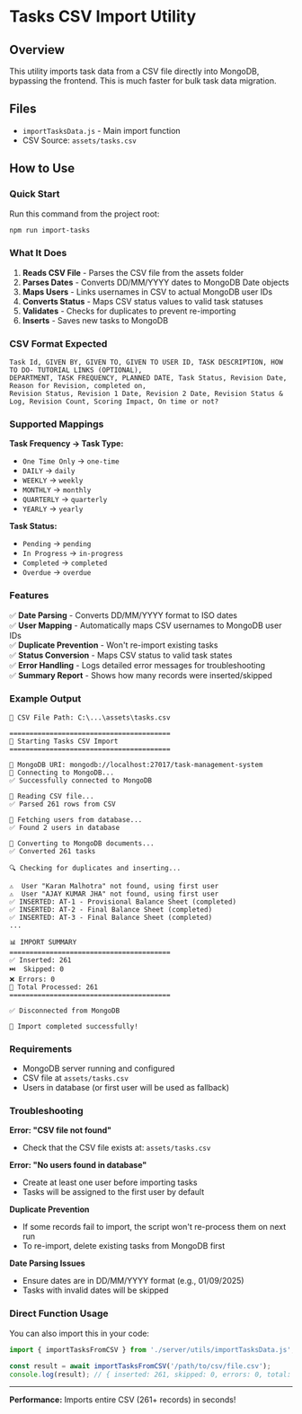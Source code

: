 # Tasks CSV Import Utility

## Overview
This utility imports task data from a CSV file directly into MongoDB, bypassing the frontend. This is much faster for bulk task data migration.

## Files
- `importTasksData.js` - Main import function
- CSV Source: `assets/tasks.csv`

## How to Use

### Quick Start
Run this command from the project root:

```bash
npm run import-tasks
```

### What It Does
1. **Reads CSV File** - Parses the CSV file from the assets folder
2. **Parses Dates** - Converts DD/MM/YYYY dates to MongoDB Date objects
3. **Maps Users** - Links usernames in CSV to actual MongoDB user IDs
4. **Converts Status** - Maps CSV status values to valid task statuses
5. **Validates** - Checks for duplicates to prevent re-importing
6. **Inserts** - Saves new tasks to MongoDB

### CSV Format Expected
```
Task Id, GIVEN BY, GIVEN TO, GIVEN TO USER ID, TASK DESCRIPTION, HOW TO DO- TUTORIAL LINKS (OPTIONAL),
DEPARTMENT, TASK FREQUENCY, PLANNED DATE, Task Status, Revision Date, Reason for Revision, completed on,
Revision Status, Revision 1 Date, Revision 2 Date, Revision Status & Log, Revision Count, Scoring Impact, On time or not?
```

### Supported Mappings

**Task Frequency → Task Type:**
- `One Time Only` → `one-time`
- `DAILY` → `daily`
- `WEEKLY` → `weekly`
- `MONTHLY` → `monthly`
- `QUARTERLY` → `quarterly`
- `YEARLY` → `yearly`

**Task Status:**
- `Pending` → `pending`
- `In Progress` → `in-progress`
- `Completed` → `completed`
- `Overdue` → `overdue`

### Features
✅ **Date Parsing** - Converts DD/MM/YYYY format to ISO dates  
✅ **User Mapping** - Automatically maps CSV usernames to MongoDB user IDs  
✅ **Duplicate Prevention** - Won't re-import existing tasks  
✅ **Status Conversion** - Maps CSV status to valid task states  
✅ **Error Handling** - Logs detailed error messages for troubleshooting  
✅ **Summary Report** - Shows how many records were inserted/skipped  

### Example Output
```
📁 CSV File Path: C:\...\assets\tasks.csv

========================================
🚀 Starting Tasks CSV Import
========================================

📍 MongoDB URI: mongodb://localhost:27017/task-management-system
🔄 Connecting to MongoDB...
✅ Successfully connected to MongoDB

📖 Reading CSV file...
✅ Parsed 261 rows from CSV

👥 Fetching users from database...
✅ Found 2 users in database

📝 Converting to MongoDB documents...
✅ Converted 261 tasks

🔍 Checking for duplicates and inserting...

⚠️  User "Karan Malhotra" not found, using first user
⚠️  User "AJAY KUMAR JHA" not found, using first user
✅ INSERTED: AT-1 - Provisional Balance Sheet (completed)
✅ INSERTED: AT-2 - Final Balance Sheet (completed)
✅ INSERTED: AT-3 - Final Balance Sheet (completed)
...

📊 IMPORT SUMMARY
========================================
✅ Inserted: 261
⏭️  Skipped: 0
❌ Errors: 0
📁 Total Processed: 261
========================================

✅ Disconnected from MongoDB

🎉 Import completed successfully!
```

### Requirements
- MongoDB server running and configured
- CSV file at `assets/tasks.csv`
- Users in database (or first user will be used as fallback)

### Troubleshooting

**Error: "CSV file not found"**
- Check that the CSV file exists at: `assets/tasks.csv`

**Error: "No users found in database"**
- Create at least one user before importing tasks
- Tasks will be assigned to the first user by default

**Duplicate Prevention**
- If some records fail to import, the script won't re-process them on next run
- To re-import, delete existing tasks from MongoDB first

**Date Parsing Issues**
- Ensure dates are in DD/MM/YYYY format (e.g., 01/09/2025)
- Tasks with invalid dates will be skipped

### Direct Function Usage

You can also import this in your code:

```javascript
import { importTasksFromCSV } from './server/utils/importTasksData.js';

const result = await importTasksFromCSV('/path/to/csv/file.csv');
console.log(result); // { inserted: 261, skipped: 0, errors: 0, total: 261 }
```

---

**Performance:** Imports entire CSV (261+ records) in seconds!
